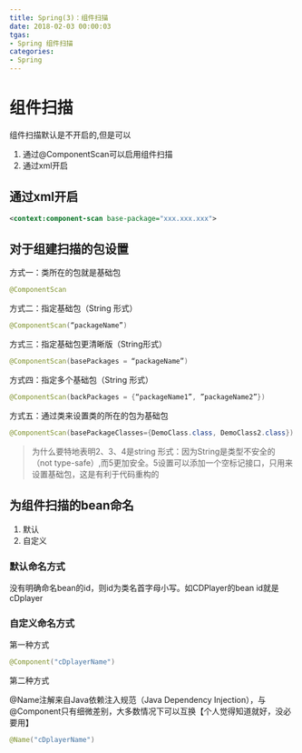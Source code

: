 ```yaml
---
title: Spring(3)：组件扫描
date: 2018-02-03 00:00:03
tgas: 
- Spring 组件扫描
categories: 
- Spring 
---
```


# 组件扫描

组件扫描默认是不开启的,但是可以
1. 通过@ComponentScan可以启用组件扫描
2. 通过xml开启

## 通过xml开启

```xml
<context:component-scan base-package="xxx.xxx.xxx">
```

## 对于组建扫描的包设置

方式一：类所在的包就是基础包
```java
@ComponentScan
```

方式二：指定基础包（String 形式）
```java
@ComponentScan(“packageName”)
```

方式三：指定基础包更清晰版（String形式）
```java
@ComponentScan(basePackages = “packageName”)
```
方式四：指定多个基础包（String 形式）
```java
@ComponentScan(backPackages = {“packageName1”, ”packageName2”})
```
方式五：通过类来设置类的所在的包为基础包
```java
@ComponentScan(basePackageClasses={DemoClass.class, DemoClass2.class})
```
>为什么要特地表明2、3、4是string 形式：因为String是类型不安全的（not type-safe）,而5更加安全。5设置可以添加一个空标记接口，只用来设置基础包，这是有利于代码重构的

## 为组件扫描的bean命名

1. 默认
2. 自定义
### 默认命名方式

没有明确命名bean的id，则id为类名首字母小写。如CDPlayer的bean id就是cDplayer

### 自定义命名方式

第一种方式
```java
@Component("cDplayerName")
```

第二种方式

@Name注解来自Java依赖注入规范（Java Dependency Injection），与@Component只有细微差别，大多数情况下可以互换【个人觉得知道就好，没必要用】

```java
@Name("cDplayerName")
```
